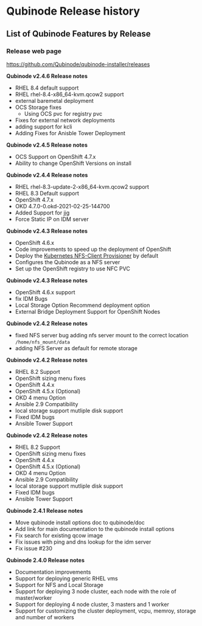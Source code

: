 # Qubinode Release history 

## List of Qubinode Features by Release

### Release web page
https://github.com/Qubinode/qubinode-installer/releases


**Qubinode v2.4.6 Release notes**
* RHEL 8.4 default support 
* RHEL rhel-8.4-x86_64-kvm.qcow2 support
* external baremetal deployment
* OCS Storage fixes 
  * Using OCS pvc for registry pvc
* Fixes for external network deployments
* adding support for kcli
* Adding Fixes for Anisble Tower Deployment


**Qubinode v2.4.5 Release notes**
* OCS Support on OpenShift 4.7.x
* Ability to change OpenShift Versions on install


**Qubinode v2.4.4 Release notes**
* RHEL rhel-8.3-update-2-x86_64-kvm.qcow2 support 
* RHEL 8.3 Default support
* OpenShift 4.7.x
* OKD 4.7.0-0.okd-2021-02-25-144700
* Added Support for [jig](https://github.com/kenmoini/jig)
* Force Static IP on IDM server

**Qubinode v2.4.3 Release notes**
* OpenShift 4.6.x
* Code improvements to speed up the deployment of OpenShift
* Deploy the [Kubernetes NFS-Client Provisioner](https://github.com/kubernetes-sigs/nfs-subdir-external-provisioner) by default
* Configures the Qubinode as a NFS server
* Set up the OpenShift registry to use NFC PVC

**Qubinode v2.4.3 Release notes**
* OpenShift 4.6.x support
* fix IDM Bugs
* Local Storage Option Recommend deployment option
* External Bridge Deployment Support for OpenShift Nodes

**Qubinode v2.4.2 Release notes**
* fixed NFS server bug adding nfs server mount to the correct location `/home/nfs_mount/data`
* adding NFS Server as default for remote storage


**Qubinode v2.4.2 Release notes**
* RHEL 8.2 Support
* OpenShift sizing menu fixes
* OpenShift 4.4.x
* OpenShift 4.5.x (Optional)
* OKD 4 menu Option
* Ansible 2.9 Compatibility
* local storage support mutliple disk support
* Fixed IDM bugs
* Ansible Tower Support

**Qubinode v2.4.2 Release notes**
* RHEL 8.2 Support
* OpenShift sizing menu fixes
* OpenShift 4.4.x
* OpenShift 4.5.x (Optional)
* OKD 4 menu Option
* Ansible 2.9 Compatibility
* local storage support mutliple disk support
* Fixed IDM bugs
* Ansible Tower Support

**Qubinode 2.4.1 Release notes**
* Move qubinode install options doc to qubinode/doc
* Add link for main documentation to the qubinode install options
* Fix search for existing qcow image
* Fix issues with ping and dns lookup for the idm server
* Fix issue #230

**Qubinode 2.4.0 Release notes**

* Documentation improvements
* Support for deploying generic RHEL vms
* Support for NFS and Local Storage
* Support for deploying 3 node cluster, each node with the role of master/worker
* Support for deploying 4 node cluster, 3 masters and 1 worker
* Support for customizing the cluster deployment, vcpu, memroy, storage and number of workers
